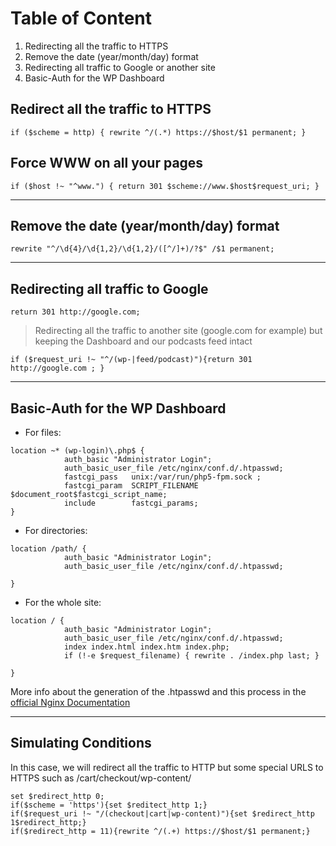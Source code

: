 # Table of Content 

 1. Redirecting all the traffic to HTTPS
 2. Remove the date (year/month/day) format
 3. Redirecting all traffic to Google or another site
 4. Basic-Auth for the WP Dashboard
 
 

## Redirect all the traffic to HTTPS

`if ($scheme = http) { rewrite ^/(.*) https://$host/$1 permanent; }`

## Force WWW on all your pages

 `if ($host !~ "^www.") { return 301 $scheme://www.$host$request_uri; }`

---
## Remove the date (year/month/day) format

`rewrite "^/\d{4}/\d{1,2}/\d{1,2}/([^/]+)/?$" /$1 permanent;`

---
## Redirecting all traffic to Google

`return 301 http://google.com;`

> Redirecting all the traffic to another site (google.com for example) but keeping the Dashboard and our podcasts feed intact

`if ($request_uri !~ "^/(wp-|feed/podcast)"){return 301 http://google.com ; }`

---
## Basic-Auth for the WP Dashboard


 - For files:
```
location ~* (wp-login)\.php$ {
            auth_basic "Administrator Login";
            auth_basic_user_file /etc/nginx/conf.d/.htpasswd;
            fastcgi_pass   unix:/var/run/php5-fpm.sock ;
            fastcgi_param  SCRIPT_FILENAME  $document_root$fastcgi_script_name;
            include        fastcgi_params;
}
```

 - For directories:
 
```
location /path/ {
            auth_basic "Administrator Login";
            auth_basic_user_file /etc/nginx/conf.d/.htpasswd;
            
}
```

 - For the whole site:

```
location / {
            auth_basic "Administrator Login";
            auth_basic_user_file /etc/nginx/conf.d/.htpasswd;
            index index.html index.htm index.php;
            if (!-e $request_filename) { rewrite . /index.php last; }
            
}
```
 
More info about the generation of the .htpasswd and this process in the [official Nginx Documentation](https://docs.nginx.com/nginx/admin-guide/security-controls/configuring-http-basic-authentication/)

---
## Simulating Conditions

In this case, we will redirect all the traffic to HTTP but some special URLS to HTTPS such as /cart/checkout/wp-content/

```
set $redirect_http 0;
if($scheme = 'https'){set $reditect_http 1;}
if($request_uri !~ "/(checkout|cart|wp-content)"){set $redirect_http 1$redirect_http;}
if($redirect_http = 11){rewrite ^/(.+) https://$host/$1 permanent;}
```
